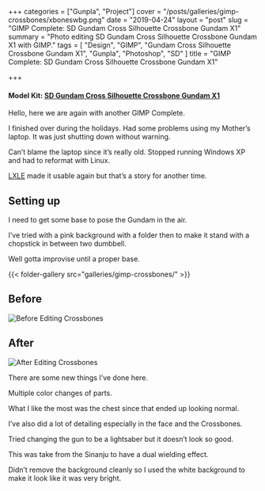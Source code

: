 +++
categories = ["Gunpla", "Project"]
cover = "/posts/galleries/gimp-crossbones/xboneswbg.png"
date = "2019-04-24"
layout = "post"
slug = "GIMP Complete: SD Gundam Cross Silhouette Crossbone Gundam X1"
summary = "Photo editing SD Gundam Cross Silhouette Crossbone Gundam X1 with GIMP."
tags = [
  "Design",
  "GIMP",
  "Gundam Cross Silhouette Crossbone Gundam X1",
  "Gunpla",
  "Photoshop",
  "SD"
]
title = "GIMP Complete: SD Gundam Cross Silhouette Crossbone Gundam X1"

+++

#### Model Kit: [SD Gundam Cross Silhouette Crossbone Gundam X1](/build-complete-sd-gundam-cross-silhouette-crossbone-gundam-x1/)

Hello, here we are again with another GIMP Complete.

I finished over during the holidays. Had some problems using my Mother’s laptop. It was just shutting down without warning.

Can’t blame the laptop since it’s really old. Stopped running Windows XP and had to reformat with Linux.

[LXLE](http://www.lxle.net/) made it usable again but that’s a story for another time.

## Setting up
I need to get some base to pose the Gundam in the air.

I’ve tried with a pink background with a folder then to make it stand with a chopstick in between two dumbbell.

Well gotta improvise until a proper base.

{{< folder-gallery src="galleries/gimp-crossbones/" >}}

## Before

![Before Editing Crossbones](/posts/galleries/gimp-crossbones/20190417_225518.jpg)

## After

![After Editing Crossbones](/posts/galleries/gimp-crossbones/xboneswbg.png)

There are some new things I’ve done here.

Multiple color changes of parts.

What I like the most was the chest since that ended up looking normal.

I’ve also did a lot of detailing especially in the face and the Crossbones.

Tried changing the gun to be a lightsaber but it doesn’t look so good.

This was take from the Sinanju to have a dual wielding effect.

Didn’t remove the background cleanly so I used the white background to make it look like it was very bright.

